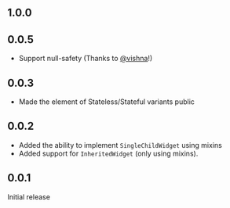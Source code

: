 ## 1.0.0

## 0.0.5

- Support null-safety (Thanks to [@vishna](https://github.com/vishna)!)

## 0.0.3

- Made the element of Stateless/Stateful variants public

## 0.0.2

- Added the ability to implement `SingleChildWidget` using mixins
- Added support for `InheritedWidget` (only using mixins).

## 0.0.1

Initial release
